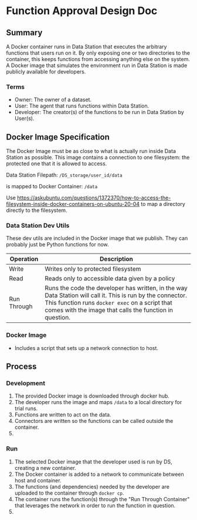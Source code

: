 # Function Approval Design Doc

## Summary
A Docker container runs in Data Station that executes the arbitrary functions that users run on it. By only exposing one or two directories to the container, this keeps functions from accessing anything else on the system. A Docker image that simulates the environment run in Data Station is made publicly available for developers.

### Terms
- Owner: The owner of a dataset.
- User: The agent that runs functions within Data Station.
- Developer: The creator(s) of the functions to be run in Data Station by User(s).

## Docker Image Specification
The Docker Image must be as close to what is actually run inside Data Station as possible. This image contains a connection to one filesystem: the protected one that it is allowed to access.

Data Station Filepath: `/DS_storage/user_id/data`

is mapped to Docker Container: `/data`

Use https://askubuntu.com/questions/1372370/how-to-access-the-filesystem-inside-docker-containers-on-ubuntu-20-04 to map a directory directly to the filesystem.

### Data Station Dev Utils
These dev utils are included in the Docker image that we publish. They can probably just be Python functions for now.

Operation | Description
-|-
Write | Writes only to protected filesystem
Read | Reads only to accessible data given by a policy
Run Through | Runs the code the developer has written, in the way Data Station will call it. This is run by the connector. This function runs `docker exec` on a script that comes with the image that calls the function in question.

### Docker Image
- Includes a script that sets up a network connection to host.

## Process

### Development
1. The provided Docker image is downloaded through docker hub.
2. The developer runs the image and maps `/data` to a local directory for trial runs.
3. Functions are written to act on the data.
4. Connectors are written so the functions can be called outside the container.
5. 

### Run
1. The selected Docker image that the developer used is run by DS, creating a new container.
2. The Docker container is added to a network to communicate between host and container.
3. The functions (and dependencies) needed by the developer are uploaded to the container through `docker cp`.
4. The container runs the function(s) through the "Run Through Container" that leverages the network in order to run the function in question.
5. 